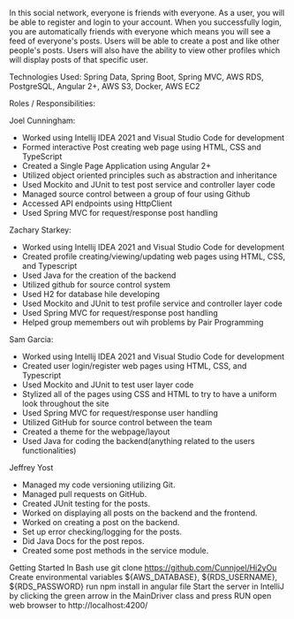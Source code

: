 In this social network, everyone is friends with everyone. As a user, you will be able to register and login to your account. When you successfully login, 
you are automatically friends with everyone which means you will see a feed of everyone's posts. Users will be able to create a post and like other people's posts. 
Users will also have the ability to view other profiles which will display posts of that specific user.

Technologies Used:
Spring Data, Spring Boot, Spring MVC, AWS RDS, PostgreSQL, Angular 2+, AWS S3, Docker, AWS EC2

Roles / Responsibilities:

Joel Cunningham:
  - Worked using Intellij IDEA 2021 and Visual Studio Code for development
  - Formed interactive Post creating web page using HTML, CSS and TypeScript
  - Created a Single Page Application using Angular 2+
  - Utilized object oriented principles such as abstraction and inheritance
  - Used Mockito and JUnit to test post service and controller layer code
  - Managed source control between a group of four using Github
  - Accessed API endpoints using HttpClient
  - Used Spring MVC for request/response post handling 

Zachary Starkey:
  - Worked using Intellij IDEA 2021 and Visual Studio Code for development
  - Created profile creating/viewing/updating web pages using HTML, CSS, and Typescript
  - Used Java for the creation of the backend
  - Utilized github for source control system
  - Used H2 for database hile developing
  - Used Mockito and JUnit to test profile service and controller layer code
  - Used Spring MVC for request/response post handling 
  - Helped group memembers out wih problems by Pair Programming

  Sam Garcia:
  
  - Worked using Intellij IDEA 2021 and Visual Studio Code for development
  - Created user login/register web pages using HTML, CSS, and Typescript
  - Used Mockito and JUnit to test user layer code
  - Stylized all of the pages using CSS and HTML to try to have a uniform look throughout the site
  - Used Spring MVC for request/response user handling 
  - Utilized GitHub for source control between the team
  - Created a theme for the webpage/layout
  - Used Java for coding the backend(anything related to the users functionalities) 
 
 Jeffrey Yost
  - Managed my code versioning utilizing Git.
  - Managed pull requests on GitHub.
  - Created JUnit testing for the posts.
  - Worked on displaying all posts on the backend and the frontend.
  - Worked on creating a post on the backend.
  - Set up error checking/logging for the posts.
  - Did Java Docs for the post repos.
  - Created some post methods in the service module.

Getting Started
In Bash use git clone https://github.com/Cunnjoel/Hi2yOu
Create environmental variables ${AWS_DATABASE}, ${RDS_USERNAME}, ${RDS_PASSWORD}
run npm install in angular file
Start the server in IntelliJ by clicking the green arrow in the MainDriver class and press RUN
open web browser to http://localhost:4200/

